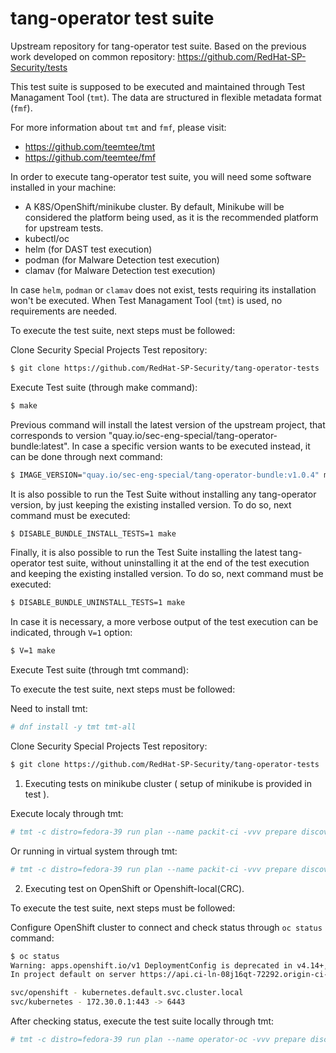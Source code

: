 # tang-operator test suite
Upstream repository for tang-operator test suite. Based on the previous work developed on common repository:
https://github.com/RedHat-SP-Security/tests

This test suite is supposed to be executed and maintained through Test Managament Tool (`tmt`).
The data are structured in flexible metadata format (`fmf`).

For more information about `tmt` and `fmf`, please visit:
* https://github.com/teemtee/tmt
* https://github.com/teemtee/fmf

In order to execute tang-operator test suite, you will need some software installed in your machine:
- A K8S/OpenShift/minikube cluster. By default, Minikube will be considered the platform being used, as it is the recommended platform for upstream tests.
- kubectl/oc
- helm (for DAST test execution)
- podman (for Malware Detection test execution)
- clamav (for Malware Detection test execution)

In case `helm`, `podman` or `clamav` does not exist, tests requiring its installation won't be executed. When Test Managament Tool (`tmt`) is used, no requirements are needed.

To execute the test suite, next steps must be followed:

Clone Security Special Projects Test repository:
```bash
$ git clone https://github.com/RedHat-SP-Security/tang-operator-tests
```

Execute Test suite (through make command):
```bash
$ make
```

Previous command will install the latest version of the upstream project, that corresponds to version "quay.io/sec-eng-special/tang-operator-bundle:latest".
In case a specific version wants to be executed instead, it can be done through next command:
```bash
$ IMAGE_VERSION="quay.io/sec-eng-special/tang-operator-bundle:v1.0.4" make
```

It is also possible to run the Test Suite without installing any tang-operator version, by just keeping the existing installed version. To do so, next command must be executed:
```bash
$ DISABLE_BUNDLE_INSTALL_TESTS=1 make
```

Finally, it is also possible to run the Test Suite installing the latest tang-operator test suite, without uninstalling it at the end of the test execution and keeping the existing installed version. To do so, next command must be executed:
```bash
$ DISABLE_BUNDLE_UNINSTALL_TESTS=1 make
```

In case it is necessary, a more verbose output of the test execution can be indicated, through `V=1` option:
```bash
$ V=1 make
```
Execute Test suite (through tmt command):

To execute the test suite, next steps must be followed:

Need to install tmt:

```bash
# dnf install -y tmt tmt-all
```

Clone Security Special Projects Test repository:
```bash
$ git clone https://github.com/RedHat-SP-Security/tang-operator-tests
```

1. Executing tests on minikube cluster ( setup of minikube is provided in test ).

Execute localy through tmt:
```bash
# tmt -c distro=fedora-39 run plan --name packit-ci -vvv prepare discover provision -h local execute
```

Or running in virtual system through tmt:

```bash
# tmt -c distro=fedora-39 run plan --name packit-ci -vvv prepare discover provision -h virtual -i Fedora-39 -c system execute report finish
```
2. Executing test on OpenShift or Openshift-local(CRC).

To execute the test suite, next steps must be followed:

Configure OpenShift cluster to connect and check status through `oc status` command:

```bash
$ oc status
Warning: apps.openshift.io/v1 DeploymentConfig is deprecated in v4.14+, unavailable in v4.10000+
In project default on server https://api.ci-ln-08j16qt-72292.origin-ci-int-gce.dev.rhcloud.com:6443

svc/openshift - kubernetes.default.svc.cluster.local
svc/kubernetes - 172.30.0.1:443 -> 6443
```

After checking status, execute the test suite locally through tmt:
```bash
# tmt -c distro=fedora-39 run plan --name operator-oc -vvv prepare discover provision -h local execute
```
